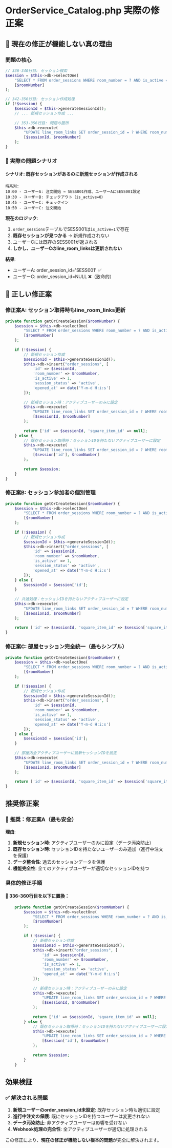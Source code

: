 # OrderService_Catalog.php 実際の修正案

## 🚨 現在の修正が機能しない真の理由

### 問題の核心
```php
// 336-340行目: セッション検索
$session = $this->db->selectOne(
    "SELECT * FROM order_sessions WHERE room_number = ? AND is_active = 1 LIMIT 1",
    [$roomNumber]
);

// 342-356行目: セッション作成処理
if (!$session) {
    $sessionId = $this->generateSessionId();
    // ... 新規セッション作成 ...
    
    // 353-356行目: 問題の箇所
    $this->db->execute(
        "UPDATE line_room_links SET order_session_id = ? WHERE room_number = ? AND is_active = 1",
        [$sessionId, $roomNumber]
    );
}
```

### 🎯 実際の問題シナリオ

#### シナリオ: 既存セッションがあるのに新規セッションが作成される
```
時系列:
10:00 - ユーザーA: 注文開始 → SESS001作成、ユーザーAにSESS001設定
10:30 - ユーザーB: チェックアウト（is_active=0）
10:45 - ユーザーC: チェックイン
10:50 - ユーザーC: 注文開始
```

**現在のロジック**:
1. `order_sessions`テーブルでSESS001は`is_active=1`で存在
2. **既存セッションが見つかる** → 新規作成されない
3. ユーザーCには既存のSESS001が返される
4. **しかし、ユーザーCのline_room_linksは更新されない**

**結果**:
- ユーザーA: order_session_id='SESS001' ✅
- ユーザーC: order_session_id=NULL ❌（致命的）

## 🎯 正しい修正案

### 修正案A: セッション取得時もline_room_links更新
```php
private function getOrCreateSession($roomNumber) {
    $session = $this->db->selectOne(
        "SELECT * FROM order_sessions WHERE room_number = ? AND is_active = 1 LIMIT 1",
        [$roomNumber]
    );
    
    if (!$session) {
        // 新規セッション作成
        $sessionId = $this->generateSessionId();
        $this->db->insert("order_sessions", [
            'id' => $sessionId,
            'room_number' => $roomNumber,
            'is_active' => 1,
            'session_status' => 'active',
            'opened_at' => date('Y-m-d H:i:s')
        ]);
        
        // 新規セッション時：アクティブユーザーのみに設定
        $this->db->execute(
            "UPDATE line_room_links SET order_session_id = ? WHERE room_number = ? AND is_active = 1",
            [$sessionId, $roomNumber]
        );
        
        return ['id' => $sessionId, 'square_item_id' => null];
    } else {
        // 既存セッション取得時：セッションIDを持たないアクティブユーザーに設定
        $this->db->execute(
            "UPDATE line_room_links SET order_session_id = ? WHERE room_number = ? AND is_active = 1 AND order_session_id IS NULL",
            [$session['id'], $roomNumber]
        );
        
        return $session;
    }
}
```

### 修正案B: セッション参加者の個別管理
```php
private function getOrCreateSession($roomNumber) {
    $session = $this->db->selectOne(
        "SELECT * FROM order_sessions WHERE room_number = ? AND is_active = 1 LIMIT 1",
        [$roomNumber]
    );
    
    if (!$session) {
        // 新規セッション作成
        $sessionId = $this->generateSessionId();
        $this->db->insert("order_sessions", [
            'id' => $sessionId,
            'room_number' => $roomNumber,
            'is_active' => 1,
            'session_status' => 'active',
            'opened_at' => date('Y-m-d H:i:s')
        ]);
    } else {
        $sessionId = $session['id'];
    }
    
    // 共通処理：セッションIDを持たないアクティブユーザーに設定
    $this->db->execute(
        "UPDATE line_room_links SET order_session_id = ? WHERE room_number = ? AND is_active = 1 AND order_session_id IS NULL",
        [$sessionId, $roomNumber]
    );
    
    return ['id' => $sessionId, 'square_item_id' => $session['square_item_id'] ?? null];
}
```

### 修正案C: 部屋セッション完全統一（最もシンプル）
```php
private function getOrCreateSession($roomNumber) {
    $session = $this->db->selectOne(
        "SELECT * FROM order_sessions WHERE room_number = ? AND is_active = 1 LIMIT 1",
        [$roomNumber]
    );
    
    if (!$session) {
        // 新規セッション作成
        $sessionId = $this->generateSessionId();
        $this->db->insert("order_sessions", [
            'id' => $sessionId,
            'room_number' => $roomNumber,
            'is_active' => 1,
            'session_status' => 'active',
            'opened_at' => date('Y-m-d H:i:s')
        ]);
    } else {
        $sessionId = $session['id'];
    }
    
    // 部屋内全アクティブユーザーに最新セッションIDを設定
    $this->db->execute(
        "UPDATE line_room_links SET order_session_id = ? WHERE room_number = ? AND is_active = 1",
        [$sessionId, $roomNumber]
    );
    
    return ['id' => $sessionId, 'square_item_id' => $session['square_item_id'] ?? null];
}
```

## 推奨修正案

### 🎯 推奨：修正案A（最も安全）

**理由**:
1. **新規セッション時**: アクティブユーザーのみに設定（データ汚染防止）
2. **既存セッション時**: セッションIDを持たないユーザーのみ追加（進行中注文を保護）
3. **データ整合性**: 過去のセッションデータを保護
4. **機能完全性**: 全てのアクティブユーザーが適切なセッションIDを持つ

### 具体的修正手順

#### 📝 336-360行目を以下に置換：
```php
    private function getOrCreateSession($roomNumber) {
        $session = $this->db->selectOne(
            "SELECT * FROM order_sessions WHERE room_number = ? AND is_active = 1 LIMIT 1",
            [$roomNumber]
        );
        
        if (!$session) {
            // 新規セッション作成
            $sessionId = $this->generateSessionId();
            $this->db->insert("order_sessions", [
                'id' => $sessionId,
                'room_number' => $roomNumber,
                'is_active' => 1,
                'session_status' => 'active',
                'opened_at' => date('Y-m-d H:i:s')
            ]);
            
            // 新規セッション時：アクティブユーザーのみに設定
            $this->db->execute(
                "UPDATE line_room_links SET order_session_id = ? WHERE room_number = ? AND is_active = 1",
                [$sessionId, $roomNumber]
            );
            
            return ['id' => $sessionId, 'square_item_id' => null];
        } else {
            // 既存セッション取得時：セッションIDを持たないアクティブユーザーに設定
            $this->db->execute(
                "UPDATE line_room_links SET order_session_id = ? WHERE room_number = ? AND is_active = 1 AND order_session_id IS NULL",
                [$session['id'], $roomNumber]
            );
            
            return $session;
        }
    }
```

## 効果検証

### ✅ 解決される問題
1. **新規ユーザーのorder_session_id未設定**: 既存セッション時も適切に設定
2. **進行中注文の保護**: 既にセッションIDを持つユーザーは変更されない
3. **データ汚染防止**: 非アクティブユーザーは影響を受けない
4. **Webhook処理の完全性**: 全アクティブユーザーが適切に処理される

この修正により、**現在の修正が機能しない根本的問題**が完全に解決されます。 